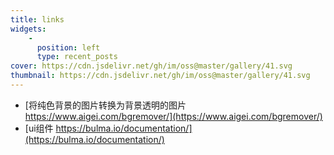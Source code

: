 ```yaml
---
title: links
widgets:
    - 
      position: left
      type: recent_posts
cover: https://cdn.jsdelivr.net/gh/im/oss@master/gallery/41.svg
thumbnail: https://cdn.jsdelivr.net/gh/im/oss@master/gallery/41.svg
---
```


* [将纯色背景的图片转换为背景透明的图片 https://www.aigei.com/bgremover/](https://www.aigei.com/bgremover/)
* [ui组件 https://bulma.io/documentation/](https://bulma.io/documentation/)